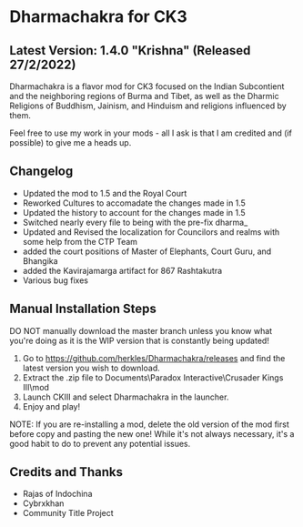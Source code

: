 # Dharmachakra for CK3

## Latest Version: 1.4.0 "Krishna" (Released 27/2/2022)

Dharmachakra is a flavor mod for CK3 focused on the Indian Subcontient and the neighboring regions of Burma and Tibet, as well as the Dharmic Religions of Buddhism, Jainism, and Hinduism and religions influenced by them.

Feel free to use my work in your mods - all I ask is that I am credited and (if possible) to give me a heads up.

## Changelog

- Updated the mod to 1.5 and the Royal Court
- Reworked Cultures to accomadate the changes made in 1.5
- Updated the history to account for the changes made in 1.5
- Switched nearly every file to being with the pre-fix dharma_
- Updated and Revised the localization for Councilors and realms with some help from the CTP Team
- added the court positions of Master of Elephants, Court Guru, and Bhangika
- added the Kavirajamarga artifact for 867 Rashtakutra
- Various bug fixes


## Manual Installation Steps

DO NOT manually download the master branch unless you know what you're doing as it is the WIP version that is constantly being updated!

1. Go to <https://github.com/herkles/Dharmachakra/releases> and find the latest version you wish to download.
2. Extract the .zip file to Documents\Paradox Interactive\Crusader Kings III\mod
3. Launch CKIII and select Dharmachakra in the launcher.
4. Enjoy and play!

NOTE: If you are re-installing a mod, delete the old version of the mod first before copy and pasting the new one! While it's not always necessary, it's a good habit to do to prevent any potential issues.

## Credits and Thanks

- Rajas of Indochina
- Cybrxkhan
- Community Title Project
